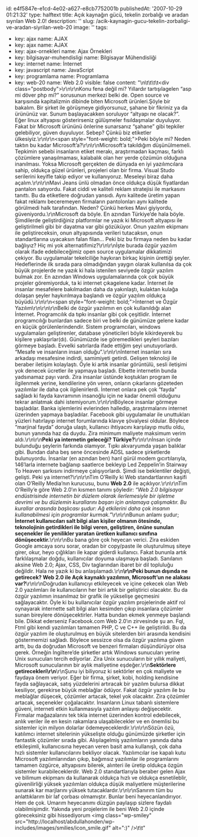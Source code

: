 id: e4f5847e-e1cd-4e02-a627-e8cb7752001b
publishedAt: '2007-10-29 01:21:32'
type: halftext
title: Açık kaynağın gücü, tekelin zorbalığı ve aradan sıyrılan Web 2.0!
description: ''
slug: /acik-kaynagin-gucu-tekelin-zorbaligi-ve-aradan-siyrilan-web-20
image: ''
tags:
  - key: ajax
    name: AJAX
  - key: ajax
    name: AJAX
  - key: ajax-ornekleri
    name: Ajax Örnekleri
  - key: bilgisayar-muhendisligi
    name: Bilgisayar Mühendisliği
  - key: internet
    name: İnternet
  - key: javascript
    name: JavaScript
  - key: programlama
    name: Programlama
  - key: web-20
    name: Web 2.0
visible: false
content: "\n\t\t\t\t<div class=\"postbody\">\r\n\r\nKonu fena değil mi? Yıllardır tartışılagelen “asp mi döver php mi?” sorusunun merkezi belki de. Open source ve karşısında kapitalizmin dibinde biten Microsoft ürünleri.Şöyle bir bakalım. Bir şirket ile görüşmeye gidiyorsunuz, şahane bir fikriniz ya da ürününüz var. Sunum başlayacakken soruluyor “altyapı ne olacak?”. Eğer linux altyapısı gösterirseniz gülüşmeler fısıldaşmalar duyuluyor. Fakat bir Microsoft ürününü önlerine sunarsanız “şahane” gibi tepkiler gelebiliyor, güven duyuluyor. Sebep? Çünkü biz etiketler ülkesiyiz.\r\n\r\n<span style=\"font-weight: bold;\">Peki böyle mi? Neden taktın bu kadar Microsoft’a?</span>\r\n\r\nMicrosoft’a takıldığım düşünülmemeli. Tepkimin sebebi insanların etiket merakı, araştırmadan kaçması, farklı çözümlere yanaşılmaması, kalabalık olan her yerde çözümün olduğuna inanılması. Yoksa Microsoft gerçekten de dünyada en iyi yazılımcılara sahip, oldukça güzel ürünleri, projeleri olan bir firma. Visual Studo serilerini keyifle takip ediyor ve kullanıyoruz. Meseleyi biraz daha açalım.\r\n\r\nMavi Jeans ünlü olmadan önce oldukça düşük fiyatlardan pantalon satıyordu. Fakat ciddi ve kaliteli reklam stratejisi ile markasını tanıttı. Bu da etiketlere doğrudan yansıdı. Aynı kalitede üretim yapan fakat reklamı beceremeyen firmaların pantolonları aynı kalitede görülmedi halk tarafından. Neden? Çünkü herkes Mavi giyiyordu, güveniyordu.\r\nMicrosoft da böyle. En azından Türkiye’de hala böyle. Şimdilerde geliştirdiğiniz platformlar ne yazık ki Microsoft altyapısı ile geliştirilmeli gibi bir dayatma var gibi gözüküyor. Onun yazılım ekipmanı ile geliştireceksin, onun altyapısında verileri tutacaksın, onun standartlarına uyacaksın falan filan… Peki biz bu firmaya neden bu kadar bağlıyız? Hiç mi yok alternatifimiz?\r\n\r\nİşte burada özgür yazılım olarak ifade edebileceğimiz open source uygulamalar dikkatimizi çekiyor. Bu uygulamalar tekelciliğe haykıran birkaç kişinin ürettiği şeyler. Hedeflerinde ilk sırada para olmadığından yaygın olarak kullanılsa da çok büyük projelerde ne yazık ki hala istenilen seviyede özgür yazılım bulmak zor. En azından Windows uygulamalarında çok çok büyük projeler göremiyorduk, ta ki internet çıkagelene kadar. İnternet ile insanlar mesafelere bakılmadan daha da yakınlaştı, kulaktan kulağa dolaşan şeyler haykırılmaya başlandı ve özgür yazılım oldukça büyüdü.\r\n\r\n<span style=\"font-weight: bold;\">İnternet ve Özgür Yazılım\r\n</span>\r\n\r\nBelki de özgür yazılımın en çok kullanıldığı alan İnternet. Programcılık da tıpkı insanlar gibi çok çeşitlidir. İnternet programcılığı bunlardan sadece biri ve belki de günümüze gelene kadar en küçük görülenlerindendir. Sistem programcıları, windows uygulamaları geliştirenler, database yöneticileri böyle kikirdeyerek bu kişilere yaklaşırlar(dı). Günümüzde ise göremedikleri şeyleri bazıları görmeye başladı. Evvelki satırlarda ifade ettiğim şeyi unutuyorlardı. “Mesafe ve insanların insan olduğu”.\r\n\r\nİnternet insanları sıra arkadaşı mesafesine indirdi, samimiyeti getirdi. Gelişen teknoloji ile beraber iletişim kolaylaştı. Öyle ki artık insanlar görüntülü, sesli iletişimi yok denecek ücretler ile yapmaya başladı. Elbette internetin bunda yadsınamaz payı vardı. Zira insanlar üstünde koştukları program ile ilgilenmek yerine, kendilerine yön veren, onların çıkarlarını gözeteden yazılımlar ile daha çok ilgilenirlerdi. İnternet onlara pek çok “fayda” sağladı ki fayda kavramının insanoğlu için ne kadar önemli olduğunu tekrar anlatmak dahi istemiyorum.\r\n\r\nBöylece insanlar görmeye başladılar. Banka işlemlerini evlerinden halledip, araştırmalarını internet üzerinden yapmaya başladılar. Facebook gibi uygulamalar ile unuttukları yüzleri hatırlayıp internet forumlarında klavye şövalyesi oldular. Böylece “marjinal fayda” doruğa ulaştı, kullanıcı ihtiyacını karşılayıp mutlu oldu, bunun yanında haz da duydu. Zira minimum maliyete maksimum verim aldı.\r\n\r\n<strong>Peki ya internetin geleceği? Türkiye?</strong>\r\n\r\nİnsan içinde bulunduğu şeylerin farkında olamıyor. Tıpkı akvaryumda yaşan balıklar gibi. Bundan daha beş sene öncesinde ADSL sadece şirketlerde bulunuyordu. İnsanlar (en azından ben) harıl gürül modem gıcırtılarıyla, 146′larla internete bağlanıp saatlerce bekleyip Led Zeppelin’in Stairway To Heaven şarkısını indirmeye çalışıyorlardı. Şimdi ise beklentiler değişti, gelişti. Peki ya internet?\r\n\r\nTim O’Reilly ki Web standartlarının kaşifi olan O’Reilly Media’nın kurucusu, bunu <strong>Web 2.0</strong> ile açıklıyor.\r\n\r\nTim O’Reilly’e göre Web 2.0′ın kısmen tanımı şöyledir: <em>“Web 2.0 bilgisayar endüstrisinde internetin bir düzlem olarak ilerlemesiyle bir işletme devrimi ve bu düzlemin kurallarını başarı için anlamaya çalışmaktır. Bu kurallar arasında başlıcası şudur: Ağ etkilerini daha çok insanın kullanabilmesi için programlar kurmak.”</em>\r\n\r\nBunun anlamı şudur; <strong>İnternet kullanıcıları salt bilgi alan kişiler olmanın ötesinde, teknolojinin getirdikleri ile bilgi veren, geliştiren, önüne sunulan seçenekler ile yenilikler yaratan üretken kullanıcı sınıfına dönüşecektir.</strong>\r\n\r\nBu bana göre çok heyecan verici. Zira eskiden Google amcaya soru sorar, oradan bir copy/paste ile oluşturulmuş siteye girer, okur, heyo çığlıkları ile kapar giderdi kullanıcı. Fakat bununla artık farklılaşmalar doğdu, kullanıcılar doyuma ulaşmaya başladı. Sanılanın aksine Web 2.0; Ajax, CSS, Div taglarından ibaret bir dil topluluğu değildir. Hala ne yazık ki bu anlaşılamadı.\r\n<strong>\r\nPeki bunun dışında ne getirecek? Web 2.0 ile Açık kaynaklı yazılımın, Microsoft’un ne alakası var?</strong>\r\n\r\nDoğrudan kullanıcıyı etkileyecek ve içine çekecek olan Web 2.0 yazılımları ile kullanıcıların her biri artık bir geliştirici olacaktır. Bu da özgür yazılımın insanılmaz bir grafik ile yükselişe geçmesini sağlayacaktır. Öyle ki bu kullanıcılar özgür yazılım projelerinde aktif rol oynayarak internette salt bilgi alan kesimden çıkıp insanlara çözümler sunan bireylere dönüşecektirler. Hatta bundan ekmek yenmeye başlandı bile. Dikkat ederseniz Facebook.com Web 2.0′ın zirvesinde şu an. Fql, Ftml gibi kendi yazılımları tamamen PHP, C ve C++ ile geliştirildi. Bu da özgür yazılım ile oluşturulmuş en büyük sitelerden biri arasında kendisini göstermemizi sağladı. Böylece sessizce olsa da özgür yazılıma güven arttı, bu da doğrudan Microsoft ve benzeri firmaları düşündürüyor olsa gerek. Örneğin İngiltere’de şirketler artık Windows sunucuları yerine Unix sunucuları tercih ediyorlar. Zira Unix sunucuların bir yıllık maliyeti, Microsoft sunucularının bir aylık maliyetine eşdeğer.\r\n<strong>Sektörlere getirecekleri\r\n</strong>\r\nŞunu iyi biliyoruz ki sektörler en çok maliyete ve faydaya önem veriyor. Eğer bir firma, şirket, kobi, holding kendisine fayda sağlayacak, satış yüzdelerini artıracak bir yazılım bulursa dikkat kesiliyor, gerekirse büyük meblağlar ödüyor. Fakat özgür yazılım ile bu meblağlar düşecek, çözümler artacak, tekel yok olacaktır. Zira çözümler artacak, seçenekler çoğalacaktır. İnsanların Linux tabanlı sistemlere güveni, interneti etkin kullanmasıyla yazılım anlayışı değişecektir. Firmalar mağazalarını tek tıkla internet üzerinden kontrol edebilecek, anlık veriler ile en kesin rakamlara ulaşabilecekler ve en önemlisi bu sistemler için milyon dolarlar ödemeyeceklerdir.\r\n\r\nSözün özü, katılımcı internet sitelerinin yükselişte olduğu günümüzde şirketler için fantastik çözümler sırada gibi. Alışılagelmiş yazılımların yanında daha etkileşimli, kullanıcısına heyecan veren basit ama kullanışlı, çok daha hızlı sistemler kullanıcılarını bekliyor olacak. Yazılımcılar ise kapalı kutu Microsoft yazılımlarından çıkıp, bağımsız yazılımlar ile programlarını tamamen özgürce, altyapısını bilerek, alınteri ile üretip oldukça özgün sistemler kurabileceklerdir. Web 2.0 standartlarıyla beraber gelen Ajax ve bilimum ekipmanı da kullanarak oldukça hızlı ve oldukça esnetileblir, güvenilirliği yüksek yazılımları oldukça düşük maliyetlere müşterilerine sunarak kar marjlarını yüksek tutacaklardır.\r\n\r\nSanırım tüm bu anlattıklarım bir laf çorbası olmamıştır. Bunlar beni heyecanlandırıyor. Hem de çok. Umarım heyecanımı düzgün paylaşıp sizlere faydalı olabilmişimdir. Yakında yeni projelerim ile beni Web 2.0 içinde göreceksiniz gibi hissediyorum <img class=\"wp-smiley\" src=\"http://localhost/abdullahonden/wp-includes/images/smilies/icon_smile.gif\" alt=\":)\" /></div>\t\t"
